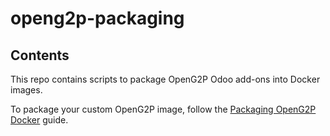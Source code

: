 # openg2p-packaging

## Contents

This repo contains scripts to package OpenG2P Odoo add-ons into Docker images.

To package your custom OpenG2P image, follow the [Packaging OpenG2P Docker](../../../deployment/deployment-guide/packaging-openg2p-docker.md) guide.
